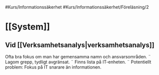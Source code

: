 #Kurs/Informationssäkerhet #Kurs/Informationssäkerhet/Föreläsning/2 
# [[System]]

## Vid [[Verksamhetsanalys|verksamhetsanalys]]
Ofta bra fokus om man har gemensamma namn och
ansvarsområden.
¨ Lagom grepp, tydligt avgränsat.
¨ Finns lista på IT-enheten.
¨ Potentiellt problem: Fokus på IT snarare än
informationen.